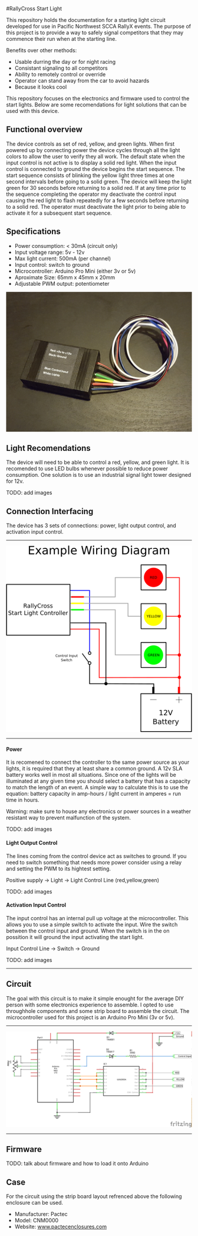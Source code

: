 #RallyCross Start Light

This repository holds the documentation for a starting light circuit developed for use in Pacific Northwest SCCA RallyX events.  The purpose of this project is to provide a way to safely signal competitors that they may commence their run when at the starting line.

Benefits over other methods:
- Usable durring the day or for night racing
- Consistant signaling to all competitors
- Ability to remotely control or override
- Operator can stand away from the car to avoid hazards
- Because it looks cool

This repository focuses on the electronics and firmware used to control the start lights.  Below are some recomendations for light solutions that can be used with this device.

## Functional overview

The device controls as set of red, yellow, and green lights.  When first powered up by connecting power the device cycles through all the light colors to allow the user to verify they all work.  The default state when the input control is not active is to display a solid red light.  When the input control is connected to ground the device begins the start sequence.  The start sequence consists of blinking the yellow light three times at one second intervals before going to a solid green.  The device will keep the light green for 30 seconds before returning to a solid red.  If at any time prior to the sequence completing the operator my deactivate the control input causing the red light to flash repeatedly for a few seconds before returning to a solid red.  The operator must deactivate the light prior to being able to activate it for a subsequent start sequence.

## Specifications

- Power consumption: < 30mA (circuit only)
- Input voltage range: 5v - 12v
- Max light current: 500mA (per channel)
- Input control: switch to ground
- Microcontroller: Arduino Pro Mini (either 3v or 5v)
- Aproximate Size: 65mm x 45mm x 20mm
- Adjustable PWM output: potentiometer

![Finall Assembly](https://raw.githubusercontent.com/LateralGs/rallyx_start_light/master/images/finished_assembly.jpg)

## Light Recomendations

The device will need to be able to control a red, yellow, and green light.  It is recomended to use LED bulbs whenever possible to reduce power consumption.  One solution is to use an industrial signal light tower designed for 12v.

TODO: add images

## Connection Interfacing

The device has 3 sets of connections: power, light output control, and activation input control.

----

![Wiring Diagram](https://raw.githubusercontent.com/LateralGs/rallyx_start_light/master/images/wiring_diagram.png)

----

#### Power

It is recomened to connect the controller to the same power source as your lights, it is required that they at least share a common ground.  A 12v SLA battery works well in most all situations.  Since one of the lights will be illuminated at any given time you should select a battery that has a capacity to match the length of an event.  A simple way to calculate this is to use the equation: battery capacity in amp-hours / light current in amperes = run time in hours.

Warning: make sure to house any electronics or power sources in a weather resistant way to prevent malfunction of the system.

TODO: add images

#### Light Output Control

The lines coming from the control device act as switches to ground.  If you need to switch something that needs more power consider using a relay and setting the PWM to its hightest setting.

Positive supply -> Light -> Light Control Line (red,yellow,green)

TODO: add images

#### Activation Input Control

The input control has an internal pull up voltage at the microcontroller.  This allows you to use a simple switch to activate the input. Wire the switch between the control input and ground.  When the switch is in the on possition it will ground the input activating the start light.

Input Control Line -> Switch -> Ground

TODO: add images

----

## Circuit

The goal with this circuit is to make it simple enought for the average DIY person with some electronics experience to assemble.  I opted to use throughhole components and some strip board to assemble the circuit.  The microcontroller used for this project is an Arduino Pro Mini (3v or 5v).

----

![Circuit](https://raw.githubusercontent.com/LateralGs/rallyx_start_light/master/images/schematic_schem.png)

----

## Firmware

TODO: talk about firmware and how to load it onto Arduino

## Case

For the circuit using the strip board layout refrenced above the following enclosure can be used.

- Manufacturer: Pactec
- Model: CNM0000
- Website: www.pactecenclosures.com
